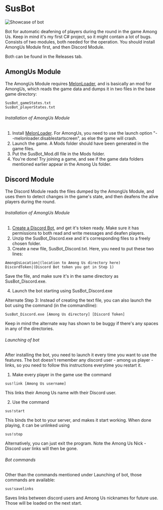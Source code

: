 # SusBot

![Showcase of bot](https://github.com/gronnmann/SusBot/raw/master/SusBot.gif)

Bot for automatic deafening of players during the round in the game Among Us. Keep in mind it's my first C# project, so it might contain a lot of bugs. Consists of two modules, both needed for the operation.
You should install AmongUs Module first, and then Discord Module.

Both can be found in the Releases tab.

## AmongUs Module
The AmongUs Module requires [MelonLoader](https://github.com/LavaGang/MelonLoader), and is basically an mod for AmongUs, which reads the game data and dumps it in two files in the base game directory:
```
SusBot_gameStates.txt
SusBot_playerStates.txt
```
###### Installation of AmongUs Module
1. Install [MelonLoader](https://github.com/LavaGang/MelonLoader). For AmongUs, you need to use the launch option "--melonloader.disablestartscreen", as else the game will crash.
2. Launch the game. A Mods folder should have been generated in the game files.
3. Put the SusBot_Mod.dll file in the Mods folder.
4. You're done! Try joining a game, and see if the game data folders mentioned earlier appear in the Among Us folder.

## Discord Module
The Discord Module reads the files dumped by the AmongUs Module, and uses them to detect changes in the game's state, and then deafens the alive players during the round.
###### Installation of AmongUs Module
1. [Create a Discord Bot](https://www.writebots.com/discord-bot-token/), and get it's token ready. Make sure it has permissions to both read and write messages and deafen players.
2. Unzip the SusBot_Discord.exe and it's corresponding files to a freely chosen folder.
3. Create a new file, SusBot_Discord.txt. Here, you need to put these two lines:
```
AmongUsLocation|(location to Among Us directory here)
DiscordToken|(Discord Bot token you got in Step 1)
```
Save the file, and make sure it's in the same directory as SusBot_Discord.exe.

4. Launch the bot starting using SusBot_Discord.exe

Alternate Step 3:
Instead of creating the text file, you can also launch the bot using the command (in the commandline):
```
SusBot_Discord.exe [Among Us directory] [Discord Token]
```
Keep in mind the alternate way has shown to be buggy if there's any spaces in any of the directories.

###### Launching of bot
After installing the bot, you need to launch it every time you want to use the features. The bot doesn't remember any discord user - among us player - links, so you need to follow this instructions everytime you restart it.
1. Make every player in the game use the command
```
sus!link [Among Us username]
```
This links their Among Us name with their Discord user.

2. Use the command
```
sus!start
```
This binds the bot to your server, and makes it start working. When done playing, it can be unlinked using
```
sus!stop
```
Alternatively, you can just exit the program. Note the Among Us Nick - Discord user links will then be gone.

###### Bot commands
Other than the commands mentioned under Launching of bot, those commands are available:
```
sus!savelinks
```
Saves links between discord users and Among Us nicknames for future use. Those will be loaded on the next start.
